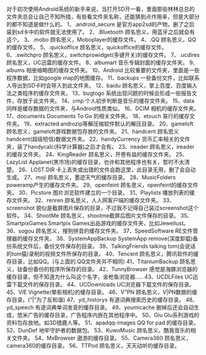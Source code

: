 对于初次使用Android系统的新手来说，当打开SD开一看，里面那些林林总总的文件夹总会让自己不知所措，有些看文件夹名称，还能猜到点作用来，但是大部分的都不知道是做什么的。
1、.android_secure 是官方app2sd的产物，删了之后装到sd卡中的软件就无法使用了。
2、.Bluetooth 顾名思义，用蓝牙之后就会有这个。
3、.mobo 顾名思义，Moboplayer的缓存文件。
4、.QQ 顾名思义，QQ的缓存文件。
5、.quickoffice 顾名思义，quickoffice的缓存文件。
6、.switchpro 顾名思义，switchprowidget(多键开关)的缓存文件。
7、.ucdlres 顾名思义，UC迅雷的缓存文件。
8、albumart 音乐专辑封面的缓存文件夹。
9、albums 相册缩略图的缓存文件夹。
10、Android 比较重要的文件夹，里面是一些程序数据，比如google map的地图缓存。
11、backups 一些备份文件，比如联系人导出到SD卡时会导入到此文件夹。
12、baidu 顾名思义，掌上百度、百度输入法之类程序的缓存文件夹。
13、bugtogo 系统出现问题的时候会形成一些报告文件，存放于此文件夹。
14、cmp 个人初步判断是音乐的缓存文件夹。
15、data 同样是缓存数据的文件夹，与Android性质类似。
16、DCIM 相机的缓存文件夹。
17、documents Documents To Go 的相关文件夹。
18、etouch 易行的缓存文件夹。
19、extracted androzip等解压缩软件默认的解压目录。
20、gameloft 顾名思义，gameloft游戏数据包存放的文件夹。
21、handcent 顾名思义handcent(超级短信)数据文件夹。
22、handyCurrency 货币汇率相关的文件夹，装了handycalc(科学计算器)之后才会有。
23、ireader 顾名思义，ireader的缓存文件夹。
24、KingReader 顾名思义，开卷有益的缓存文件夹。
25、LazyList Applanet(黑市场)的缓存目录，也许和其他程序也有关，暂时不太清楚。
26、LOST.DIR 卡上丢失或出错的文件会跑这里，此目录无用，删了会自动生成。
27、moji 顾名思义，墨迹天气的缓存目录。
28、MusicFolders poweramp产生的缓存文件夹。
29、openfeint 顾名思义，openfeint的缓存文件夹。
30、Picstore 图片浏览软件建立的一个目录。
31、Playlists 播放列表的缓存文件夹。
32、renren 顾名思义，人人网客户端的缓存文件夹。
33、screenshot 貌似是截屏图片保存的目录，不过我不记得自己装过screenshot这个软件。
34、ShootMe 顾名思义，shootme截屏后图片文件保存的目录。
35、SmartpixGames Smartpix Games出品游戏的缓存文件夹，比如Jewellust。
36、sogou 顾名思义，搜狗拼音的缓存文件夹。
37、SpeedSoftware RE文件管理器的缓存文件夹。
38、SystemAppBackup SystemApp remove(深度卸载)备份系统文件后，备份文件保存的目录。
39、TalkingFriends talking tom(会说话的tom猫)录制的视频文件所保存的目录。
40、Tencent 顾名思义，腾讯软件的缓存目录，比如QQ。(与上面的.QQ文件夹并不相同)
41、TitaniumBackup 顾名思义，钛备份备份的程序所保存的目录。
42、TunnyBrowser 感觉是海豚浏览器的缓存目录，但不知道为什么叫这个名字，金枪鱼浏览器.....
43、UCDLFiles UC迅雷下载文件的保存目录。
44、UCDownloads UC浏览器下载文件的保存目录。
45、VIE Vignette(晕影相机)的缓存目录。
46、V"PN 顾名思义，V|PN数据的缓存目录。(“|”为了反和谐)
47、yd_historys 有道词典搜索历史的缓存目录。
48、yd_speech 有道词典单词发音的缓存目录。
49、youmicache 删掉后还会自动生成，悠米广告的缓存目录，广告程序内嵌在其他程序中。
50、Glu Glu系列游戏的资料包存放地。如3D猎鹿人等。
51、apadqq-images QQ for pad 的缓存目录。
52、DunDef 地牢守护者的数据包。
53、KuwoMusic 顾名思义，酷我音乐的相关文件夹。
54、MxBrowser 遨游的缓存目录。
55、Camera360 顾名思义，camera360的缓存目录。
56、TTPod 顾名思义，天天动听的缓存目录。